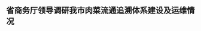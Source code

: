 

## 省商务厅领导调研我市肉菜流通追溯体系建设及运维情况


<!--stackedit_data:
eyJoaXN0b3J5IjpbLTIwNjMwODYzLDIwNDAyOTc2MjJdfQ==
-->